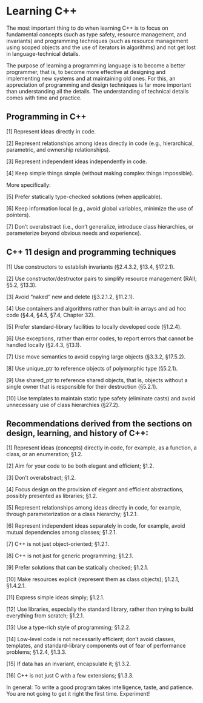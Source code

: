 # Learning C++

The most important thing to do when learning C++ is to focus on fundamental concepts (such as type safety, resource management, and invariants) and programming techniques (such as resource management using scoped objects and the use of iterators in algorithms) and not get lost in language-technical details. 

The purpose of learning a programming language is to become a better programmer, that is, to become more effective at designing and implementing new systems and at maintaining old ones. For this, an appreciation of programming and design techniques is far more important than understanding all the details. The understanding of technical details comes with time and practice.

## Programming in C++

[1] Represent ideas directly in code.

[2] Represent relationships among ideas directly in code (e.g., hierarchical, parametric, and ownership relationships).

[3] Represent independent ideas independently in code.

[4] Keep simple things simple (without making complex things impossible).

More specifically:

[5] Prefer statically type-checked solutions (when
applicable).

[6] Keep information local (e.g., avoid global variables, minimize the use of pointers).

[7] Don’t overabstract (i.e., don’t generalize, introduce class hierarchies, or parameterize beyond obvious needs and experience).

## C++ 11 design and programming techniques

[1] Use constructors to establish invariants (§2.4.3.2, §13.4, §17.2.1).

[2] Use constructor/destructor pairs to simplify resource management (RAII; §5.2, §13.3).

[3] Avoid “naked” new and delete (§3.2.1.2, §11.2.1).

[4] Use containers and algorithms rather than built-in arrays and ad hoc code (§4.4, §4.5, §7.4, Chapter 32).

[5] Prefer standard-library facilities to locally developed code (§1.2.4).

[6] Use exceptions, rather than error codes, to report errors that cannot be handled locally (§2.4.3, §13.1).

[7] Use move semantics to avoid copying large objects (§3.3.2, §17.5.2).

[8] Use unique_ptr to reference objects of polymorphic type (§5.2.1).

[9] Use shared_ptr to reference shared objects, that is, objects without a single owner that is responsible for their destruction (§5.2.1).

[10] Use templates to maintain static type safety (eliminate casts) and avoid unnecessary use of class hierarchies (§27.2).

## Recommendations derived from the sections on design, learning, and history of C++:

[1] Represent ideas (concepts) directly in code, for example, as a function, a class, or an enumeration; §1.2.

[2] Aim for your code to be both elegant and efficient; §1.2.

[3] Don’t overabstract; §1.2.

[4] Focus design on the provision of elegant and efficient abstractions, possibly presented as libraries; §1.2.

[5] Represent relationships among ideas directly in code, for example, through parameterization or a class hierarchy; §1.2.1.

[6] Represent independent ideas separately in code, for example, avoid mutual dependencies among classes; §1.2.1.

[7] C++ is not just object-oriented; §1.2.1.

[8] C++ is not just for generic programming; §1.2.1.

[9] Prefer solutions that can be statically checked; §1.2.1.

[10] Make resources explicit (represent them as class objects); §1.2.1, §1.4.2.1.

[11] Express simple ideas simply; §1.2.1.

[12] Use libraries, especially the standard library, rather than trying to build everything from scratch; §1.2.1.

[13] Use a type-rich style of programming; §1.2.2.

[14] Low-level code is not necessarily efficient; don’t avoid classes, templates, and standard-library components out of fear of performance problems; §1.2.4, §1.3.3.

[15] If data has an invariant, encapsulate it; §1.3.2.

[16] C++ is not just C with a few extensions; §1.3.3.

In general: To write a good program takes intelligence, taste, and patience. You are not going to get it right the first time. Experiment!